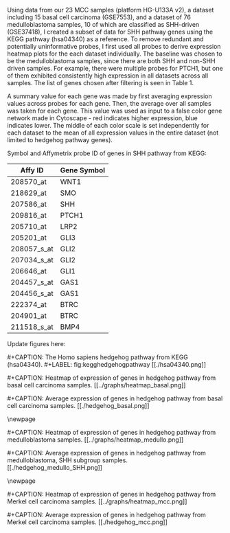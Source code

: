 Using data from our 23 MCC samples (platform HG-U133A v2), a dataset including 15 basal cell carcinoma (GSE7553), and a dataset of 76 medulloblastoma samples, 10 of which are classified as SHH-driven (GSE37418), I created a subset of data for SHH pathway genes using the KEGG pathway (hsa04340) as a reference.
To remove redundant and potentially uninformative probes, I first used all probes to derive expression heatmap plots for the each dataset individually.
The baseline was chosen to be the medulloblastoma samples, since there are both SHH and non-SHH driven samples.
For example, there were multiple probes for PTCH1, but one of them exhibited consistently high expression in all datasets across all samples.
The list of genes chosen after filtering is seen in Table 1.

A summary value for each gene was made by first averaging expression values across probes for each gene.
Then, the average over all samples was taken for each gene.
This value was used as input to a false color gene network made in Cytoscape - red indicates higher expression, blue indicates lower.
The middle of each color scale is set independently for each dataset to the mean of all expression values in the entire dataset (not limited to hedgehog pathway genes).

Symbol and Affymetrix probe ID of genes in SHH pathway from KEGG:

Affy ID | Gene Symbol 
---|---
208570\_at | WNT1 
218629\_at | SMO 
207586\_at | SHH 
209816\_at | PTCH1 
205710\_at | LRP2 
205201\_at | GLI3 
208057\_s\_at | GLI2 
207034\_s\_at | GLI2 
206646\_at | GLI1 
204457\_s\_at | GAS1 
204456\_s\_at | GAS1 
222374\_at | BTRC 
204901\_at | BTRC 
211518\_s\_at | BMP4 

Update figures here:

#+CAPTION: The Homo sapiens hedgehog pathway from KEGG (hsa04340).
#+LABEL: fig:kegghedgehogpathway
[[./hsa04340.png]]

#+CAPTION: Heatmap of expression of genes in hedgehog pathway from basal cell carcinoma samples.
[[../graphs/heatmap_basal.png]]

#+CAPTION: Average expression of genes in hedgehog pathway from basal cell carcinoma samples.
[[./hedgehog_basal.png]]

\newpage

#+CAPTION: Heatmap of expression of genes in hedgehog pathway from medulloblastoma samples.
[[../graphs/heatmap_medullo.png]]

#+CAPTION: Average expression of genes in hedgehog pathway from medulloblastoma, SHH subgroup samples.
[[./hedgehog_medullo_SHH.png]]

\newpage

#+CAPTION: Heatmap of expression of genes in hedgehog pathway from Merkel cell carcinoma samples.
[[../graphs/heatmap_mcc.png]]


#+CAPTION: Average expression of genes in hedgehog pathway from Merkel cell carcinoma samples.
[[./hedgehog_mcc.png]]


